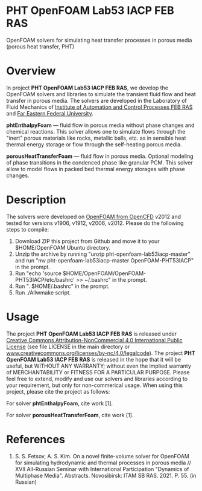 # PHT OpenFOAM Lab53 IACP FEB RAS

OpenFOAM solvers for simulating heat transfer processes in porous media (porous heat transfer, PHT)

# Overview

In project **PHT OpenFOAM Lab53 IACP FEB RAS**, we develop the OpenFOAM solvers and libraries to simulate the transient fluid flow and heat transfer in porous media. The solvers are developed in the Laboratory of Fluid Mechanics of [Institute of Automation and Control Processes FEB RAS](www.iacp.dvo.ru) and [Far Eastern Federal University](www.dvfu.ru).

**phtEnthalpyFoam** &mdash; fluid flow in porous media without phase changes and chemical reactions. This solver allows one to simulate flows through the "inert" porous materials like rocks, metallic balls, etc. as in sensible heat thermal energy storage or flow through the self-heating porous media.

**porousHeatTransferFoam** &mdash; fluid flow in porous media. Optional modeling of phase transitions in the condenced phase like granular PCM. This solver allow to model flows in packed bed thermal energy storages with phase changes.

# Description

The solvers were developed on [OpenFOAM from OpenCFD](www.openfoam.com) v2012 and tested for versions v1906, v1912, v2006, v2012. Please do the following steps to compile:

1. Download ZIP this project from Github and move it to your $HOME/OpenFOAM Ubuntu directory. 
2. Unzip the archive by running "unzip pht-openfoam-lab53iacp-master" and run "mv pht-openfoam-lab53iacp-master OpenFOAM-PHT53IACP" in the prompt.
3. Run "echo 'source $HOME/OpenFOAM/OpenFOAM-PHT53IACP/etc/bashrc' >> ~/.bashrc" in the prompt.
4. Run ". $HOME/.bashrc" in the prompt.
5. Run ./Allwmake script.

# Usage
The project **PHT OpenFOAM Lab53 IACP FEB RAS** is released under [Creative Commons Attribution-NonCommercial 4.0 International Public License](https://creativecommons.org/licenses/by-nc/4.0/legalcode) (see file LICENSE in the main directory or www.creativecommons.org/licenses/by-nc/4.0/legalcode). The project **PHT OpenFOAM Lab53 IACP FEB RAS** is released in the hope that it will be useful, but WITHOUT ANY WARRANTY; without even the implied warranty of MERCHANTABILITY or FITNESS FOR A PARTICULAR PURPOSE. Please feel free to extend, modify and use our solvers and libraries according to your requirement, but only for non-commerical usage. When using this project, please cite the project as follows:

For solver **phtEnthalpyFoam**, cite work [1].

For solver **porousHeatTransferFoam**, cite work [1].

# References

1. S. S. Fetsov, A. S. Kim. On a novel finite-volume solver for OpenFOAM for simulating hydrodynamic and thermal processes in porous media // XVII All-Russian Seminar with International Participation "Dynamics of Multiphase Media". Abstracts. Novosibirsk: ITAM SB RAS. 2021. P. 55. (in Russian)
